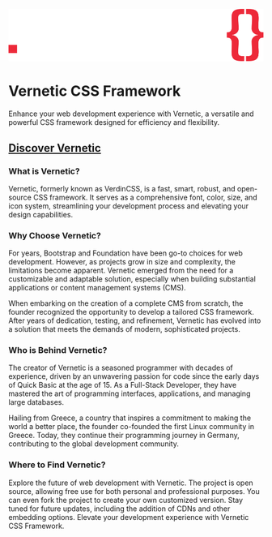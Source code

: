 ![Vernetic Logo](logo.svg)

# Vernetic CSS Framework

Enhance your web development experience with Vernetic, a versatile and powerful CSS framework designed for efficiency and flexibility.

## [Discover Vernetic](https://vernetic.io/)

### What is Vernetic?

Vernetic, formerly known as VerdinCSS, is a fast, smart, robust, and open-source CSS framework. It serves as a comprehensive font, color, size, and icon system, streamlining your development process and elevating your design capabilities.

### Why Choose Vernetic?

For years, Bootstrap and Foundation have been go-to choices for web development. However, as projects grow in size and complexity, the limitations become apparent. Vernetic emerged from the need for a customizable and adaptable solution, especially when building substantial applications or content management systems (CMS).

When embarking on the creation of a complete CMS from scratch, the founder recognized the opportunity to develop a tailored CSS framework. After years of dedication, testing, and refinement, Vernetic has evolved into a solution that meets the demands of modern, sophisticated projects.

### Who is Behind Vernetic?

The creator of Vernetic is a seasoned programmer with decades of experience, driven by an unwavering passion for code since the early days of Quick Basic at the age of 15. As a Full-Stack Developer, they have mastered the art of programming interfaces, applications, and managing large databases.

Hailing from Greece, a country that inspires a commitment to making the world a better place, the founder co-founded the first Linux community in Greece. Today, they continue their programming journey in Germany, contributing to the global development community.

### Where to Find Vernetic?

Explore the future of web development with Vernetic. The project is open source, allowing free use for both personal and professional purposes. You can even fork the project to create your own customized version. Stay tuned for future updates, including the addition of CDNs and other embedding options. Elevate your development experience with Vernetic CSS Framework.



